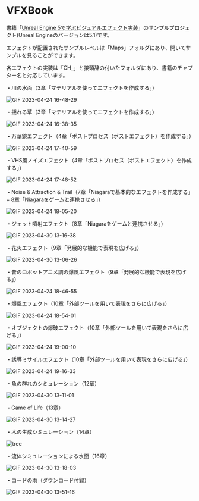 # VFXBook
書籍「[Unreal Engine 5で学ぶビジュアルエフェクト実装](https://amazon.co.jp/dp/4798177709/)」のサンプルプロジェクト(Unreal Engineのバージョンは5.1)です。

エフェクトが配置されたサンプルレベルは「Maps」フォルダにあり、開いてサンプルを見ることができます。

各エフェクトの実装は「CH_」と接頭辞の付いたフォルダにあり、書籍のチャプター名と対応しています。

・川の水面（3章「マテリアルを使ってエフェクトを作成する」）

![GIF 2023-04-24 16-48-29](https://user-images.githubusercontent.com/26865534/233932563-304e8c9f-16a6-445b-a87b-6e4f712e9d4a.gif)

・揺れる草（3章「マテリアルを使ってエフェクトを作成する」）

![GIF 2023-04-24 16-38-35](https://user-images.githubusercontent.com/26865534/233930258-081d06fa-e072-4667-a6e9-2e2b374590a0.gif)

・万華鏡エフェクト（4章「ポストプロセス（ポストエフェクト）を作成する」）

![GIF 2023-04-24 17-40-59](https://user-images.githubusercontent.com/26865534/233944996-4660ce62-d25a-4d8a-92fa-53cdffae6394.gif)

・VHS風ノイズエフェクト（4章「ポストプロセス（ポストエフェクト）を作成する」）

![GIF 2023-04-24 17-48-52](https://user-images.githubusercontent.com/26865534/233946773-ca278583-5172-4276-b0ac-ad0fbb983986.gif)

・Noise & Attraction & Trail（7章「Niagaraで基本的なエフェクトを作成する」 + 8章「Niagaraをゲームと連携させる」）

![GIF 2023-04-24 18-05-20](https://user-images.githubusercontent.com/26865534/233951445-a5d791f6-d221-4b5d-9fe7-981f6079a736.gif)

・ジェット噴射エフェクト（8章「Niagaraをゲームと連携させる」）

![GIF 2023-04-30 13-16-38](https://user-images.githubusercontent.com/26865534/235335328-4d0e43d1-3d53-41d0-b560-fa1c42f63fa8.gif)

・花火エフェクト（9章「発展的な機能で表現を広げる」）

![GIF 2023-04-30 13-06-26](https://user-images.githubusercontent.com/26865534/235335312-37034559-e94b-4419-a605-c82f88f82195.gif)

・昔のロボットアニメ調の爆風エフェクト（9章「発展的な機能で表現を広げる」）

![GIF 2023-04-24 18-46-55](https://user-images.githubusercontent.com/26865534/233967940-2357b389-4c5a-4241-ae2a-27330ba58d3c.gif)

・爆風エフェクト（10章「外部ツールを用いて表現をさらに広げる」）

![GIF 2023-04-24 18-54-01](https://user-images.githubusercontent.com/26865534/233967966-972a6060-5c6a-48e1-9b75-4dbd637511c0.gif)

・オブジェクトの爆破エフェクト（10章「外部ツールを用いて表現をさらに広げる」）

![GIF 2023-04-24 19-00-10](https://user-images.githubusercontent.com/26865534/233967977-ff43ae06-99be-4b45-a1d6-5ae012248110.gif)

・誘導ミサイルエフェクト（10章「外部ツールを用いて表現をさらに広げる」）

![GIF 2023-04-24 19-16-33](https://user-images.githubusercontent.com/26865534/233968660-1a9b3d53-6aef-49ef-9556-3876747cf3c6.gif)

・魚の群れのシミュレーション（12章）

![GIF 2023-04-30 13-11-01](https://user-images.githubusercontent.com/26865534/235335323-c996347d-f57c-45fc-b3fc-35a8fa1b60b7.gif)

・Game of Life（13章）

![GIF 2023-04-30 13-14-27](https://user-images.githubusercontent.com/26865534/235335325-4a3392d3-347d-4297-9a04-88bf8d402a8a.gif)

・木の生成シミュレーション（14章）

![tree](https://user-images.githubusercontent.com/26865534/235335338-8f0876f6-52f3-4fd0-a7ca-2ee8125ba74d.png)

・流体シミュレーションによる水面（16章）

![GIF 2023-04-30 13-18-03](https://user-images.githubusercontent.com/26865534/235335332-4ca4c740-83f8-4ca3-9362-3ae996fc997f.gif)

・コードの雨（ダウンロード付録）

![GIF 2023-04-30 13-51-16](https://user-images.githubusercontent.com/26865534/235336149-d23458f5-92cc-44dd-a6d3-1657f98f8497.gif)

